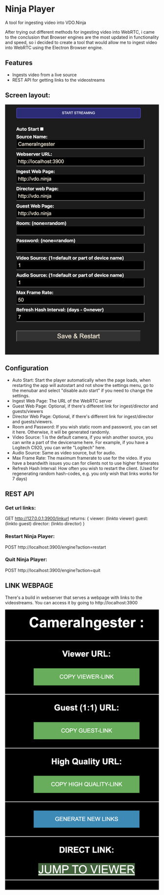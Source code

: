 # Ninja Player
A tool for ingesting video into VDO.Ninja

After trying out different methods for ingesting video into WebRTC, i came to the conclusion that Browser engines are the most updated in functionality and speed, so i decided to create a tool that would allow me to ingest video into WebRTC using the Electron Browser engine.

## Features
* Ingests video from a live source
* REST API for getting links to the videostreams


## Screen layout:
<img src='./docs/settingspage.png' width='600px' />


## Configuration
- Auto Start: Start the player automatically when the page loads, when restarting the app will autostart and not show the settings menu, go to the menubar and select "disable auto start" if you need to change the settings.
- Ingest Web Page: The URL of the WebRTC server
- Guest Web Page: Optional, if there's different link for ingest/director and guests/viewers
- Director Web Page: Optional, if there's different link for ingest/director and guests/viewers.
- Room and Password: If you wish static room and password, you can set it here. Otherwise, it will be generated randomly.
- Video Source: 1 is the default camera, if you wish another source, you can write a part of the devicename here. For example, if you have a Logitech C920, you can write "Logitech" here.
- Audio Source: Same as video source, but for audio.
- Max Frame Rate: The maximum framerate to use for the video. If you have a beandwith issues you can for clients not to use higher framerates
- Refresh Hash Interval: How often you wish to restart the client. (Used for regenerating random hash-codes, e.g. you only wish that links works for 7 days)


## REST API
### Get url links:
GET http://127.0.0.1:3900/linkurl returns:
{
    viewer: (linkto viewer)
    guest: (linkto guest)
    director: (linkto director)
}

### Restart Ninja Player:
POST http://localhost:3900/engine?action=restart

### Quit Ninja Player:
POST http://localhost:3900/engine?action=quit


## LINK WEBPAGE

There's a build in webserver that serves a webpage with links to the videostreams. You can access it by going to http://localhost:3900

<img src='./docs/getlinkpage.png' width='600px' />



